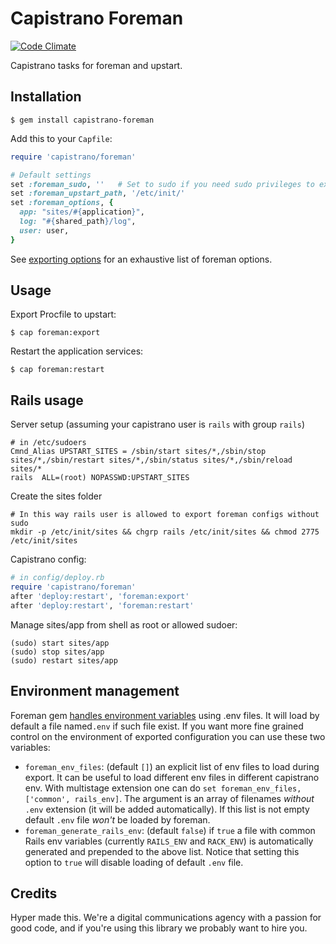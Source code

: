 # Capistrano Foreman

[![Code Climate](https://codeclimate.com/github/hyperoslo/capistrano-foreman.png)](https://codeclimate.com/github/hyperoslo/capistrano-foreman)

Capistrano tasks for foreman and upstart.

## Installation

    $ gem install capistrano-foreman

Add this to your `Capfile`:

```ruby
require 'capistrano/foreman'

# Default settings
set :foreman_sudo, ''   # Set to sudo if you need sudo privileges to export services, set to `rvmsudo` if you're using RVM
set :foreman_upstart_path, '/etc/init/'
set :foreman_options, {
  app: "sites/#{application}",
  log: "#{shared_path}/log",
  user: user,
}
```

See [exporting options](http://ddollar.github.io/foreman/#EXPORTING0) for an exhaustive list of foreman options.

## Usage

Export Procfile to upstart:

    $ cap foreman:export

Restart the application services:

    $ cap foreman:restart

## Rails usage

Server setup (assuming your capistrano user is `rails` with group `rails`)

```
# in /etc/sudoers
Cmnd_Alias UPSTART_SITES = /sbin/start sites/*,/sbin/stop sites/*,/sbin/restart sites/*,/sbin/status sites/*,/sbin/reload sites/*
rails  ALL=(root) NOPASSWD:UPSTART_SITES
```

Create the sites folder

```
# In this way rails user is allowed to export foreman configs without sudo
mkdir -p /etc/init/sites && chgrp rails /etc/init/sites && chmod 2775 /etc/init/sites
```

Capistrano config:

```ruby
# in config/deploy.rb 
require 'capistrano/foreman'
after 'deploy:restart', 'foreman:export'
after 'deploy:restart', 'foreman:restart'

```

Manage sites/app from shell as root or allowed sudoer:

```
(sudo) start sites/app
(sudo) stop sites/app
(sudo) restart sites/app
```

## Environment management

Foreman gem [handles environment variables](http://ddollar.github.io/foreman/#ENVIRONMENT) using .env files. It will load by default a file 
 named`.env` if such file exist. If you want more fine grained control on the environment of exported configuration you can use these two variables:

* `foreman_env_files`: (default `[]`) an explicit list of env files to load during export. It can be useful to load different env files in 
  different capistrano env. With multistage extension one can do `set foreman_env_files, ['common', rails_env]`. The argument is 
  an array of filenames *without* `.env` extension (it will be added automatically). If this list is not empty default `.env` file *won't*
  be loaded by foreman.
* `foreman_generate_rails_env`: (default `false`) if `true` a file with common Rails env variables (currently `RAILS_ENV` and `RACK_ENV`)
 is automatically generated and prepended to the above list. Notice that setting this option to `true` will disable loading of default `.env`
 file.

## Credits

Hyper made this. We're a digital communications agency with a passion for good code,
and if you're using this library we probably want to hire you.
